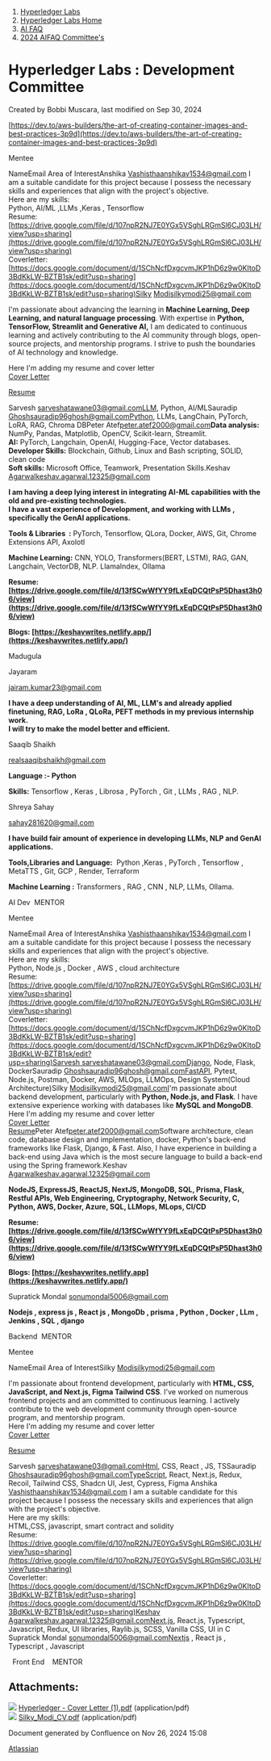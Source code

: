 1. [Hyperledger Labs](index.html)
2. [Hyperledger Labs Home](Hyperledger-Labs-Home_20283400.html)
3. [AI FAQ](AI-FAQ_20290949.html)
4. [2024 AIFAQ Committee's](2024-AIFAQ-Committee%27s_20291026.html)

# Hyperledger Labs : Development Committee

Created by Bobbi Muscara, last modified on Sep 30, 2024

[https://dev.to/aws-builders/the-art-of-creating-container-images-and-best-practices-3p9d](https://dev.to/aws-builders/the-art-of-creating-container-images-and-best-practices-3p9d)

Mentee

NameEmail Area of InterestAnshika Vashisthaanshikav1534@gmail.com I am a suitable candidate for this project because I possess the necessary skills and experiences that align with the project's objective.  
Here are my skills:  
Python, AI/ML ,LLMs ,Keras , Tensorflow  
Resume:[https://drive.google.com/file/d/107npR2NJ7E0YGx5VSghLRGmSl6CJ03LH/view?usp=sharing](https://drive.google.com/file/d/107npR2NJ7E0YGx5VSghLRGmSl6CJ03LH/view?usp=sharing)  
Coverletter:[https://docs.google.com/document/d/1SChNcfDxgcvmJKP1hD6z9w0KItoD3BdKkLW-BZTB1sk/edit?usp=sharing](https://docs.google.com/document/d/1SChNcfDxgcvmJKP1hD6z9w0KItoD3BdKkLW-BZTB1sk/edit?usp=sharing)Silky Modisilkymodi25@gmail.com

I'm passionate about advancing the learning in **Machine Learning, Deep Learning, and natural language processing**. With expertise in **Python, TensorFlow, Streamlit and Generative AI,** I am dedicated to continuous learning and actively contributing to the AI community through blogs, open-source projects, and mentorship programs. I strive to push the boundaries of AI technology and knowledge.

Here I'm adding my resume and cover letter  
[Cover Letter](attachments/20291249/20294670.pdf)

[Resume](attachments/20291249/20294671.pdf)

Sarvesh sarveshatawane03@gmail.comLLM, Python, AI/MLSauradip Ghoshsauradip96ghosh@gmail.comPython, LLMs, LangChain, PyTorch, LoRA, RAG, Chroma DBPeter Atef[peter.atef2000@gmail.com](mailto:peter.atef2000@gmail.com)**Data analysis:** NumPy, Pandas, Matplotlib, OpenCV, Scikit-learn, Streamlit.  
**AI:** PyTorch, Langchain, OpenAI, Hugging-Face, Vector databases.  
**Developer Skills:** Blockchain, Github, Linux and Bash scripting, SOLID, clean code  
**Soft skills:** Microsoft Office, Teamwork, Presentation Skills.Keshav Agarwalkeshav.agarwal.12325@gmail.com

**I am having a deep lying interest in integrating AI-ML capabilities with the old and pre-existing technologies.  
I have a vast experience of Development, and working with LLMs , specifically the GenAI applications.**

**Tools &amp; Libraries  :** PyTorch, Tensorflow, QLora, Docker, AWS, Git, Chrome Extensions API, Axolotl

**Machine Learning:** CNN, YOLO, Transformers(BERT, LSTM), RAG, GAN, Langchain, VectorDB, NLP. LlamaIndex, Ollama

**Resume: [https://drive.google.com/file/d/13fSCwWfYY9fLxEqDCQtPsP5Dhast3h06/view](https://drive.google.com/file/d/13fSCwWfYY9fLxEqDCQtPsP5Dhast3h06/view)**

**Blogs: [https://keshavwrites.netlify.app/](https://keshavwrites.netlify.app/)**

Madugula

Jayaram

jairam.kumar23@gmail.com

**I have a deep understanding of AI, ML, LLM's and already applied finetuning, RAG, LoRa , QLoRa, PEFT methods in my previous internship work.  
I will try to make the model better and efficient.** 

Saaqib Shaikh 

realsaaqibshaikh@gmail.com

**Language :- Python**

**Skills:** Tensorflow , Keras , Librosa , PyTorch , Git , LLMs , RAG , NLP.

Shreya Sahay 

sahay281620@gmail.com

**I have build fair amount of experience in developing LLMs, NLP and GenAI applications.**

**Tools,Libraries and Language:**  Python ,Keras , PyTorch , Tensorflow , MetaTTS , Git, GCP , Render, Terraform

**Machine Learning :** Transformers , RAG , CNN , NLP, LLMs, Ollama.

AI Dev  MENTOR

Mentee

NameEmail Area of InterestAnshika Vashisthaanshikav1534@gmail.com I am a suitable candidate for this project because I possess the necessary skills and experiences that align with the project's objective.  
Here are my skills:  
Python, Node.js , Docker , AWS , cloud architecture  
Resume:[https://drive.google.com/file/d/107npR2NJ7E0YGx5VSghLRGmSl6CJ03LH/view?usp=sharing](https://drive.google.com/file/d/107npR2NJ7E0YGx5VSghLRGmSl6CJ03LH/view?usp=sharing)  
Coverletter:[https://docs.google.com/document/d/1SChNcfDxgcvmJKP1hD6z9w0KItoD3BdKkLW-BZTB1sk/edit?usp=sharing](https://docs.google.com/document/d/1SChNcfDxgcvmJKP1hD6z9w0KItoD3BdKkLW-BZTB1sk/edit?usp=sharing)Sarvesh sarveshatawane03@gmail.comDjango, Node, Flask, DockerSauradip Ghoshsauradip96ghosh@gmail.comFastAPI, Pytest, Node.js, Postman, Docker, AWS, MLOps, LLMOps, Design System(Cloud Architecture)Silky Modisilkymodi25@gmail.comI'm passionate about backend development, particularly with **Python, Node.js, and Flask**. I have extensive experience working with databases like **MySQL and MongoDB**.  
Here I'm adding my resume and cover letter  
[Cover Letter](attachments/20291249/20294670.pdf)  
[Resume](attachments/20291249/20294671.pdf)Peter Atef[peter.atef2000@gmail.com](mailto:peter.atef2000@gmail.com)Software architecture, clean code, database design and implementation, docker, Python's back-end frameworks like Flask, Django, &amp; Fast. Also, I have experience in building a back-end using Java which is the most secure language to build a back-end using the Spring framework.Keshav Agarwalkeshav.agarwal.12325@gmail.com

**NodeJS, ExpressJS, ReactJS, NextJS, MongoDB, SQL, Prisma, Flask, Restful APIs, Web Engineering, Cryptography, Network Security, C, Python, AWS, Docker, Azure, SQL, LLMops, MLops, CI/CD**

**Resume: [https://drive.google.com/file/d/13fSCwWfYY9fLxEqDCQtPsP5Dhast3h06/view](https://drive.google.com/file/d/13fSCwWfYY9fLxEqDCQtPsP5Dhast3h06/view)**

**Blogs: [https://keshavwrites.netlify.app](https://keshavwrites.netlify.app/)**

Supratick Mondal sonumondal5006@gmail.com

**Nodejs , express js , React js , MongoDb , prisma , Python , Docker , LLm , Jenkins , SQL , django**  

Backend  MENTOR

Mentee

NameEmail Area of InterestSilky Modisilkymodi25@gmail.com

I'm passionate about frontend development, particularly with **HTML, CSS, JavaScript, and Next.js, Figma Tailwind CSS**. I've worked on numerous frontend projects and am committed to continuous learning. I actively contribute to the web development community through open-source program, and mentorship program.   
Here I'm adding my resume and cover letter  
[Cover Letter](attachments/20291249/20294670.pdf)

[Resume](attachments/20291249/20294671.pdf)

Sarvesh sarveshatawane03@gmail.comHtml, CSS, React , JS, TSSauradip Ghoshsauradip96ghosh@gmail.comTypeScript, React, Next.js, Redux, Recoil, Tailwind CSS, Shadcn UI, Jest, Cypress, Figma Anshika Vashisthaanshikav1534@gmail.com I am a suitable candidate for this project because I possess the necessary skills and experiences that align with the project's objective.  
Here are my skills:  
HTML,CSS, javascript, smart contract and solidity  
Resume:[https://drive.google.com/file/d/107npR2NJ7E0YGx5VSghLRGmSl6CJ03LH/view?usp=sharing](https://drive.google.com/file/d/107npR2NJ7E0YGx5VSghLRGmSl6CJ03LH/view?usp=sharing)  
Coverletter:[https://docs.google.com/document/d/1SChNcfDxgcvmJKP1hD6z9w0KItoD3BdKkLW-BZTB1sk/edit?usp=sharing](https://docs.google.com/document/d/1SChNcfDxgcvmJKP1hD6z9w0KItoD3BdKkLW-BZTB1sk/edit?usp=sharing)Keshav Agarwalkeshav.agarwal.12325@gmail.comNext.js, React.js, Typescript, Javascript, Redux, UI libraries, Raylib.js, SCSS, Vanilla CSS, UI in C  
Supratick Mondal sonumondal5006@gmail.comNextjs , React js , Typescript , Javascript 

  Front End    MENTOR

## Attachments:

![](images/icons/bullet_blue.gif) [Hyperledger - Cover Letter (1).pdf](attachments/20291249/20294670.pdf) (application/pdf)  
![](images/icons/bullet_blue.gif) [Silky\_Modi\_CV.pdf](attachments/20291249/20294671.pdf) (application/pdf)

Document generated by Confluence on Nov 26, 2024 15:08

[Atlassian](http://www.atlassian.com/)
